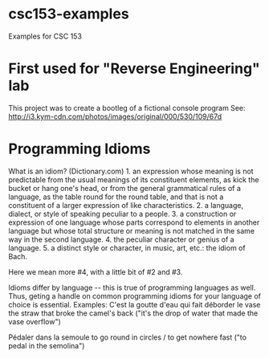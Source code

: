 # csc153-examples
Examples for CSC 153

# First used for "Reverse Engineering" lab
This project was to create a bootleg of a fictional console program
See: http://i3.kym-cdn.com/photos/images/original/000/530/109/67d

# Programming Idioms
What is an idiom? (Dictionary.com)
1.
an expression whose meaning is not predictable from the usual meanings of its constituent elements, as kick the bucket or hang one's head, or from the general grammatical rules of a language, as the table round for the round table, and that is not a constituent of a larger expression of like characteristics.
2.
a language, dialect, or style of speaking peculiar to a people.
3.
a construction or expression of one language whose parts correspond to elements in another language but whose total structure or meaning is not matched in the same way in the second language.
4.
the peculiar character or genius of a language.
5.
a distinct style or character, in music, art, etc.:
the idiom of Bach.

Here we mean more #4, with a little bit of #2 and #3. 

Idioms differ by language -- this is true of programming languages as well.
Thus, geting a handle on common programming idioms for your language of choice is essential.
Examples:
C'est la goutte d'eau qui fait déborder le vase 	the straw that broke the camel's back
("it's the drop of water that made the vase overflow")

Pédaler dans la semoule 	to go round in circles / to get nowhere fast
("to pedal in the semolina")
